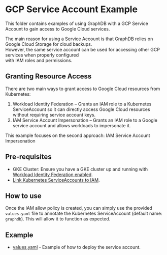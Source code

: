 # GCP Service Account Example

This folder contains examples of using GraphDB with a GCP Service Account to gain access to Google Cloud services.

The main reason for using a Service Account is that GraphDB relies on Google Cloud Storage for cloud backups.  
However, the same service account can be used for accessing other GCP services when properly configured   
with IAM roles and permissions.

## **Granting Resource Access**

There are two main ways to grant access to Google Cloud resources from Kubernetes:

1. Workload Identity Federation – Grants an IAM role to a Kubernetes ServiceAccount so it can directly access Google
   Cloud resources without requiring service account keys.
2. IAM Service Account Impersonation – Grants an IAM role to a Google service account and allows workloads to
   impersonate it.

This example focuses on the second approach: IAM Service Account Impersonation

## Pre-requisites

* GKE Cluster: Ensure you have a GKE cluster up and running
  with [Workload Identity Federation enabled](https://cloud.google.com/kubernetes-engine/docs/how-to/workload-identity#enable_on_clusters_and_node_pools).
* [Link Kubernetes ServiceAccounts to IAM](https://cloud.google.com/kubernetes-engine/docs/how-to/workload-identity#kubernetes-sa-to-iam).

## How to use

Once the IAM allow policy is created, you can simply use the provided `values.yaml` file to annotate
the Kubernetes ServiceAccount
(default name: `graphdb`). This will allow it to function as expected.

## Example

* [values.yaml](values.yaml) - Example of how to deploy the service account.
